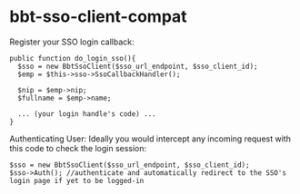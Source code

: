 # bbt-sso-client-compat

Register your SSO login callback:
```
public function do_login_sso(){
  $sso = new BbtSsoClient($sso_url_endpoint, $sso_client_id);
  $emp = $this->sso->SsoCallbackHandler();

  $nip = $emp->nip;
  $fullname = $emp->name;

  ... (your login handle's code) ...
}
```

Authenticating User: Ideally you would intercept any incoming request with this code to check the login session:
```
$sso = new BbtSsoClient($sso_url_endpoint, $sso_client_id);
$sso->Auth(); //authenticate and automatically redirect to the SSO's login page if yet to be logged-in
```
